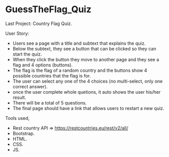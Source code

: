 # GuessTheFlag_Quiz


 Last Project: Country Flag Quiz.

User Story:
* Users see a page with a title and subtext that explains the quiz.
* Below the subtext, they see a button that can be clicked so they can start the quiz.
* When they click the button they move to another page and they see a flag and 4 options (buttons).
* The flag is the flag of a random country and the buttons show 4 possible countries that the flag is for.
* The user can select any one of the 4 choices (no multi-select, only one correct answer).
* once the user complete whole quetions, it auto shows the user his/her result.
* There will be a total of 5 questions.
* The final page should have a link that allows users to restart a new quiz.

Tools used,

* Rest country API => https://restcountries.eu/rest/v2/all/
* Bootstrap.
* HTML.
* CSS.
* JS.
